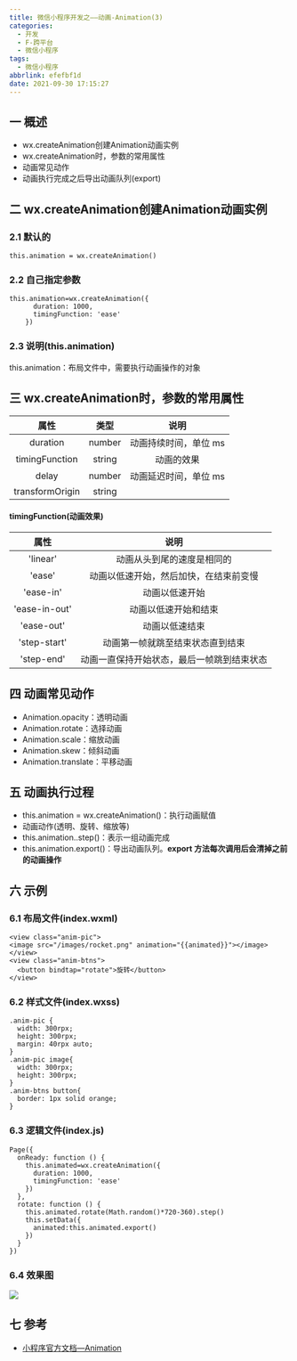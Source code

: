 ```yaml
---
title: 微信小程序开发之——动画-Animation(3)
categories:
  - 开发
  - F-跨平台
  - 微信小程序
tags:
  - 微信小程序
abbrlink: efefbf1d
date: 2021-09-30 17:15:27
---
```

## 一 概述

* wx.createAnimation创建Animation动画实例
* wx.createAnimation时，参数的常用属性
* 动画常见动作
* 动画执行完成之后导出动画队列(export)

<!--more-->

## 二 wx.createAnimation创建Animation动画实例

### 2.1 默认的

```
this.animation = wx.createAnimation()
```

### 2.2 自己指定参数

```
this.animation=wx.createAnimation({
      duration: 1000,
      timingFunction: 'ease'
    })
```

### 2.3 说明(this.animation)

this.animation：布局文件中，需要执行动画操作的对象

## 三 wx.createAnimation时，参数的常用属性

|      属性       |  类型  |         说明          |
| :-------------: | :----: | :-------------------: |
|    duration     | number | 动画持续时间，单位 ms |
| timingFunction  | string |      动画的效果       |
|      delay      | number | 动画延迟时间，单位 ms |
| transformOrigin | string |                       |

#### timingFunction(动画效果)

|     属性      |                    说明                    |
| :-----------: | :----------------------------------------: |
|   'linear'    |         动画从头到尾的速度是相同的         |
|    'ease'     |   动画以低速开始，然后加快，在结束前变慢   |
|   'ease-in'   |               动画以低速开始               |
| 'ease-in-out' |            动画以低速开始和结束            |
|  'ease-out'   |               动画以低速结束               |
| 'step-start'  |      动画第一帧就跳至结束状态直到结束      |
|  'step-end'   | 动画一直保持开始状态，最后一帧跳到结束状态 |

## 四 动画常见动作

* Animation.opacity：透明动画
* Animation.rotate：选择动画
* Animation.scale：缩放动画
* Animation.skew：倾斜动画
* Animation.translate：平移动画

## 五 动画执行过程

*  this.animation = wx.createAnimation()：执行动画赋值
* 动画动作(透明、旋转、缩放等)
*  this.animation..step()：表示一组动画完成
* this.animation.export()：导出动画队列。**export 方法每次调用后会清掉之前的动画操作**

## 六 示例

### 6.1 布局文件(index.wxml)

```
<view class="anim-pic">
<image src="/images/rocket.png" animation="{{animated}}"></image>
</view>
<view class="anim-btns">
  <button bindtap="rotate">旋转</button>
</view>
```

### 6.2 样式文件(index.wxss)

```
.anim-pic {
  width: 300rpx;
  height: 300rpx;
  margin: 40rpx auto;
}
.anim-pic image{
  width: 300rpx;
  height: 300rpx;
}
.anim-btns button{
  border: 1px solid orange;
}
```

### 6.3 逻辑文件(index.js)

```
Page({
  onReady: function () {
    this.animated=wx.createAnimation({
      duration: 1000,
      timingFunction: 'ease'
    })
  },
  rotate: function () {
    this.animated.rotate(Math.random()*720-360).step()
    this.setData({
      animated:this.animated.export()
    })
  }
})
```

### 6.4 效果图

![][1]

## 七 参考
* [小程序官方文档—Animation](https://developers.weixin.qq.com/miniprogram/dev/api/ui/animation/wx.createAnimation.html)


[1]:https://jsd.onmicrosoft.cn/gh/PGzxc/CDN/blog-wechat/wechat-animate-animation-rotate.gif
